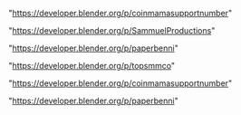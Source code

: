 "https://developer.blender.org/p/coinmamasupportnumber"

"https://developer.blender.org/p/SammuelProductions"

"https://developer.blender.org/p/paperbenni"

 
"https://developer.blender.org/p/topsmmco"


"https://developer.blender.org/p/coinmamasupportnumber"


"https://developer.blender.org/p/paperbenni"


 
